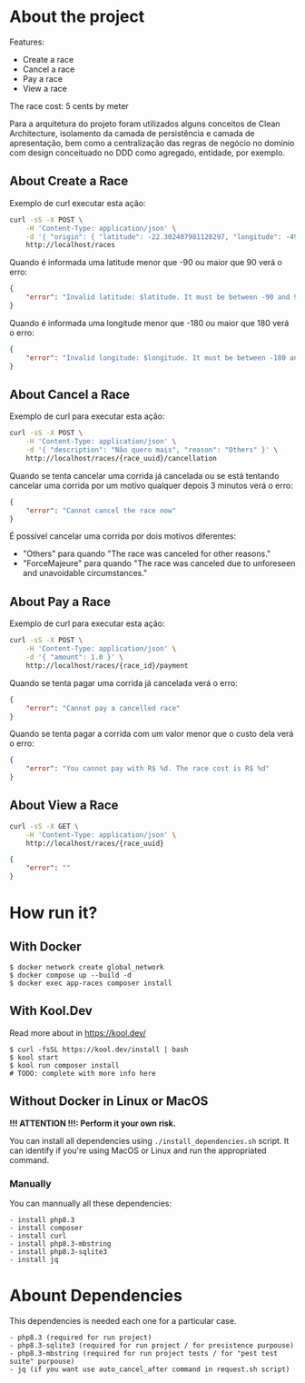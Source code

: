 # About the project

Features:
- Create a race
- Cancel a race
- Pay a race    
- View a race

The race cost: 5 cents by meter

Para a arquitetura do projeto foram utilizados alguns conceitos de Clean Architecture, isolamento da camada de persistência e camada de apresentação, bem como a centralização das regras de negócio no domínio com design conceituado no DDD como agregado, entidade, por exemplo.

## About Create a Race

Exemplo de curl executar esta ação:

```bash
curl -sS -X POST \
    -H 'Content-Type: application/json' \
    -d '{ "origin": { "latitude": -22.302407981128297, "longitude": -49.10229971613744 }, "destiny": { "latitude": -22.302715314470994, "longitude": -49.101353497779776 } }' \
    http://localhost/races
```

Quando é informada uma latitude menor que -90 ou maior que 90 verá o erro:

```json
{
    "error": "Invalid latitude: $latitude. It must be between -90 and 90"
}
```

Quando é informada uma longitude menor que -180 ou maior que 180 verá o erro:

```json
{
    "error": "Invalid longitude: $longitude. It must be between -180 and 180"
}
```

## About Cancel a Race

Exemplo de curl para executar esta ação:

```bash
curl -sS -X POST \
    -H 'Content-Type: application/json' \
    -d '{ "description": "Não quero mais", "reason": "Others" }' \
    http://localhost/races/{race_uuid}/cancellation
```

Quando se tenta cancelar uma corrida já cancelada ou se está tentando cancelar uma corrida por um motivo qualquer depois 3 minutos verá o erro:

```json
{
    "error": "Cannot cancel the race now"
}
```

É possível cancelar uma corrida por dois motivos diferentes:

- "Others" para quando "The race was canceled for other reasons."
- "ForceMajeure" para quando "The race was canceled due to unforeseen and unavoidable circumstances."

## About Pay a Race

Exemplo de curl para executar esta ação:

```bash
curl -sS -X POST \
    -H 'Content-Type: application/json' \
    -d '{ "amount": 1.0 }' \
    http://localhost/races/{race_id}/payment
```

Quando se tenta pagar uma corrida já cancelada verá o erro:

```json
{
    "error": "Cannot pay a cancelled race"
}
```

Quando se tenta pagar a corrida com um valor menor que o custo dela verá o erro:

```json
{
    "error": "You cannot pay with R$ %d. The race cost is R$ %d"
}
```

## About View a Race

```bash
curl -sS -X GET \
    -H 'Content-Type: application/json' \
    http://localhost/races/{race_uuid}
```

```json
{
    "error": ""
}
```

# How run it?

## With Docker

```
$ docker network create global_network
$ docker compose up --build -d
$ docker exec app-races composer install
```

## With Kool.Dev

Read more about in https://kool.dev/

```
$ curl -fsSL https://kool.dev/install | bash
$ kool start
$ kool run composer install
# TODO: complete with more info here
```

## Without Docker in Linux or MacOS

**!!! ATTENTION !!!: Perform it your own risk.**

You can install all dependencies using `./install_dependencies.sh` script.
It can identify if you're using MacOS or Linux and run the appropriated command.


### Manually

You can mannually all these dependencies:

```
- install php8.3
- install composer
- install curl
- install php8.3-mbstring
- install php8.3-sqlite3
- install jq
```

# Abount Dependencies

This dependencies is needed each one for a particular case.

```
- php8.3 (required for run project)
- php8.3-sqlite3 (required for run project / for presistence purpouse)
- php8.3-mbstring (required for run project tests / for "pest test suite" purpouse)
- jq (if you want use auto_cancel_after command in request.sh script)
```